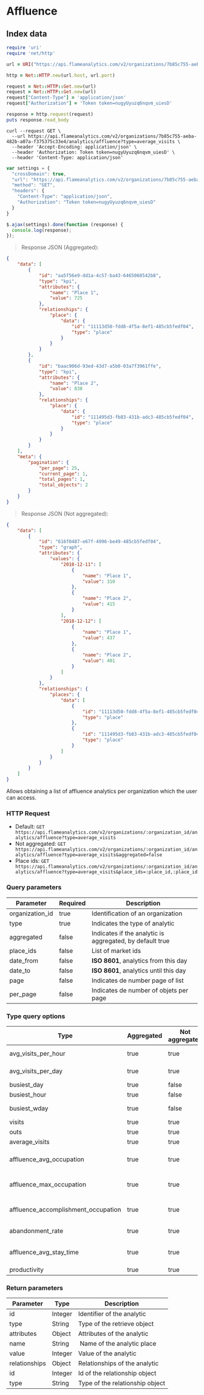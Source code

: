 <h1 id="affluence">Affluence</h1>

<h2 id="affluence-index">Index data</h2>

```ruby
require 'uri'
require 'net/http'

url = URI("https://api.flameanalytics.com/v2/organizations/7b85c755-aeba-482b-a07a-f375375c33e4/analytics/affluence?type=average_visits")

http = Net::HTTP.new(url.host, url.port)

request = Net::HTTP::Get.new(url)
request = Net::HTTP::Get.new(url)
request["Content-Type"] = 'application/json'
request["Authorization"] = 'Token token=nugyUyuzq6nqvm_uiesD'

response = http.request(request)
puts response.read_body
```

```shell
curl --request GET \
  --url https://api.flameanalytics.com/v2/organizations/7b85c755-aeba-482b-a07a-f375375c33e4/analytics/affluence?type=average_visits \
  --header 'Accept-Encoding: application/json' \
  --header 'Authorization: Token token=nugyUyuzq6nqvm_uiesD' \
  --header 'Content-Type: application/json'
```

```javascript
var settings = {
  "crossDomain": true,
  "url": "https://api.flameanalytics.com/v2/organizations/7b85c755-aeba-482b-a07a-f375375c33e4/analytics/affluence?type=average_visits",
  "method": "GET",
  "headers": {
    "Content-Type": "application/json",
    "Authorization": "Token token=nugyUyuzq6nqvm_uiesD"
  }
}

$.ajax(settings).done(function (response) {
  console.log(response);
});
```

> Response JSON (Aggregated):

```json
{
    "data": [
        {
            "id": "aa5f56e9-dd1a-4c57-ba43-6465068542b8",
            "type": "kpi",
            "attributes": {
                "name": "Place 1",
                "value": 725
            },
            "relationships": {
                "place": {
                    "data": {
                        "id": "11113d50-fdd8-4f5a-8ef1-485cb5fedf04",
                        "type": "place"
                    }
                }
            }
        },
        {
            "id": "baac906d-93ed-43d7-a5b0-03a7f3961ffe",
            "type": "kpi",
            "attributes": {
                "name": "Place 2",
                "value": 838
            },
            "relationships": {
                "place": {
                    "data": {
                        "id": "111495d3-fb83-431b-adc3-485cb5fedf04",
                        "type": "place"
                    }
                }
            }
        }
    ],
    "meta": {
        "pagination": {
            "per_page": 25,
            "current_page": 1,
            "total_pages": 1,
            "total_objects": 2
        }
    }
}
```

> Response JSON (Not aggregated):

```json
{
    "data": [
        {
            "id": "616f0487-e67f-4996-be49-485cb5fedf04",
            "type": "graph",
            "attributes": {
                "values": {
                    "2018-12-11": [
                        {
                            "name": "Place 1",
                            "value": 310
                        },
                        {
                            "name": "Place 2",
                            "value": 415
                        }
                    ],
                    "2018-12-12": [
                        {
                            "name": "Place 1",
                            "value": 437
                        },
                        {
                            "name": "Place 2",
                            "value": 401
                        }
                    ]
                }
            },
            "relationships": {
                "places": {
                    "data": [
                        {
                            "id": "11113d50-fdd8-4f5a-8ef1-485cb5fedf04",
                            "type": "place"
                        },
                        {
                            "id": "111495d3-fb83-431b-adc3-485cb5fedf04",
                            "type": "place"
                        }
                    ]
                }
            }
        }
    ]
}
```

Allows obtaining a list of affluence analytics per organization which the user can access.

### HTTP Request

- Default: `GET https://api.flameanalytics.com/v2/organizations/:organization_id/analytics/affluence?type=average_visits`
- Not aggregated: `GET https://api.flameanalytics.com/v2/organizations/:organization_id/analytics/affluence?type=average_visits&aggregated=false`
- Place ids: `GET https://api.flameanalytics.com/v2/organizations/:organization_id/analytics/affluence?type=average_visits&place_ids=:place_id,:place_id`

### Query parameters

Parameter | Required | Description
--------- | ------- | -----------
organization_id | true | Identification of an organization
type | true | Indicates the type of analytic
aggregated | false | Indicates if the analytic is aggregated, by default true
place_ids | false | List of market ids
date_from | false | **ISO 8601**, analytics from this day
date_to | false | **ISO 8601**, analytics until this day
page | false | Indicates de number page of list
per_page | false | Indicates de number of objets per page

### Type query options

Type | Aggregated | Not aggregated | Description
-----| ---------- | ------------- | -----------
avg_visits_per_hour | true | true | Average visits per hour
avg_visits_per_day| true | true | Average visits per day
busiest_day | true | false | Busiest day
busiest_hour | true | false | Busiest hour
busiest_wday | true | false | Busiest week day
visits | true | true | Visits
outs | true | true | Outs
average_visits | true | true | Average visits
affluence_avg_occupation | true | true | Affluence average occupation
affluence_max_occupation | true | true | Affluence maximum occupation
affluence_accomplishment_occupation | true | true | Affluence accomplishment occupation
abandonment_rate | true | true | Abandonment rate
affluence_avg_stay_time | true | true | Affluence average stay time
productivity | true | true | Productivity

### Return parameters

Parameter | Type | Description
--------- | ------- | -----------
id | Integer | Identifier of the analytic
type | String | Type of the retrieve object
attributes | Object | Attributes of the analytic
name | String | Name of the analytic place
value | Integer | Value of the analytic
relationships | Object | Relationships of the analytic
id | Integer | Id of the relationship object
type | String | Type of the relationship object
